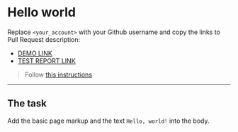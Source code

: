 # Hello world
Replace `<your_account>` with your Github username and copy the links to Pull Request description:
- [DEMO LINK](https://Aleksey-Aleksey.github.io/layout_hello-world/)
- [TEST REPORT LINK](https://Aleksey-Aleksey.github.io/layout_hello-world/report/html_report/)

> Follow [this instructions](https://mate-academy.github.io/layout_task-guideline/#how-to-solve-the-layout-tasks-on-github)
___

## The task
Add the basic page markup and the text `Hello, world!` into the body.
